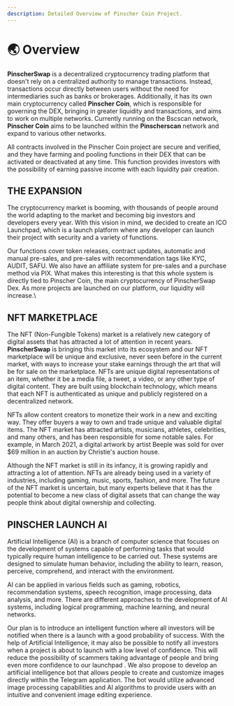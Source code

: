 ```yaml
---
description: Detailed Overview of Pinscher Coin Project.
---
```


# 🌏 Overview

**PinscherSwap** is a decentralized cryptocurrency trading platform that doesn't rely on a centralized authority to manage transactions. Instead, transactions occur directly between users without the need for intermediaries such as banks or brokerages. Additionally, it has its own main cryptocurrency called **Pinscher Coin**, which is responsible for governing the DEX, bringing in greater liquidity and transactions, and aims to work on multiple networks. Currently running on the Bscscan network, **Pinscher Coin** aims to be launched within the **Pinscherscan** network and expand to various other networks.

&#x20;All contracts involved in the Pinscher Coin project are secure and verified, and they have farming and pooling functions in their DEX that can be activated or deactivated at any time. This function provides investors with the possibility of earning passive income with each liquidity pair creation.

## THE EXPANSION&#x20;

The cryptocurrency market is booming, with thousands of people around the world adapting to the market and becoming big investors and developers every year. With this vision in mind, we decided to create an ICO Launchpad, which is a launch platform where any developer can launch their project with security and a variety of functions.

Our functions cover token releases, contract updates, automatic and manual pre-sales, and pre-sales with recommendation tags like KYC, AUDIT, SAFU. We also have an affiliate system for pre-sales and a purchase method via PIX. What makes this interesting is that this whole system is directly tied to Pinscher Coin, the main cryptocurrency of PinscherSwap Dex. As more projects are launched on our platform, our liquidity will increase.\


## NFT MARKETPLACE

The NFT (Non-Fungible Tokens) market is a relatively new category of digital assets that has attracted a lot of attention in recent years. **PinscherSwap** is bringing this market into its ecosystem and our NFT marketplace will be unique and exclusive, never seen before in the current market, with ways to increase your stake earnings through the art that will be for sale on the marketplace. NFTs are unique digital representations of an item, whether it be a media file, a tweet, a video, or any other type of digital content. They are built using blockchain technology, which means that each NFT is authenticated as unique and publicly registered on a decentralized network.

NFTs allow content creators to monetize their work in a new and exciting way. They offer buyers a way to own and trade unique and valuable digital items. The NFT market has attracted artists, musicians, athletes, celebrities, and many others, and has been responsible for some notable sales. For example, in March 2021, a digital artwork by artist Beeple was sold for over $69 million in an auction by Christie's auction house.

Although the NFT market is still in its infancy, it is growing rapidly and attracting a lot of attention. NFTs are already being used in a variety of industries, including gaming, music, sports, fashion, and more. The future of the NFT market is uncertain, but many experts believe that it has the potential to become a new class of digital assets that can change the way people think about digital ownership and collecting.

## PINSCHER LAUNCH AI

Artificial Intelligence (AI) is a branch of computer science that focuses on the development of systems capable of performing tasks that would typically require human intelligence to be carried out. These systems are designed to simulate human behavior, including the ability to learn, reason, perceive, comprehend, and interact with the environment.

AI can be applied in various fields such as gaming, robotics, recommendation systems, speech recognition, image processing, data analysis, and more. There are different approaches to the development of AI systems, including logical programming, machine learning, and neural networks.

Our plan is to introduce an intelligent function where all investors will be notified when there is a launch with a good probability of success. With the help of Artificial Intelligence, it may also be possible to notify all investors when a project is about to launch with a low level of confidence. This will reduce the possibility of scammers taking advantage of people and bring even more confidence to our launchpad . We also propose to develop an artificial intelligence bot that allows people to create and customize images directly within the Telegram application. The bot would utilize advanced image processing capabilities and AI algorithms to provide users with an intuitive and convenient image editing experience.
